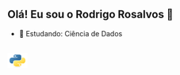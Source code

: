 ## Olá! Eu sou o Rodrigo Rosalvos 👋

- 🌱 Estudando: Ciência de Dados
<div style="display: inline_block"><br>
  <img align="center" alt="Rod-Python" height="30" width="40" src="https://raw.githubusercontent.com/devicons/devicon/master/icons/python/python-original.svg">
</div>
